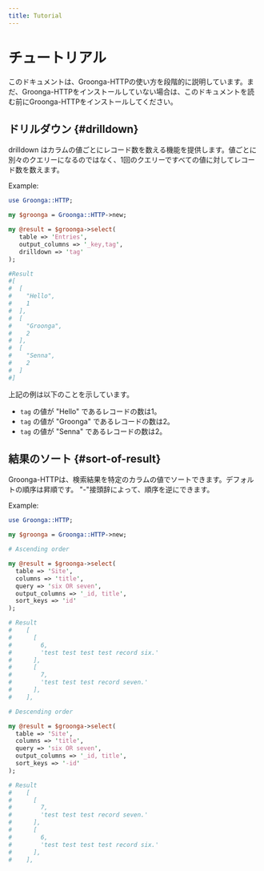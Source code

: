 ```yaml
---
title: Tutorial
---
```


# チュートリアル

このドキュメントは、Groonga-HTTPの使い方を段階的に説明しています。まだ、Groonga-HTTPをインストールしていない場合は、このドキュメントを読む前にGroonga-HTTPをインストールしてください。

## ドリルダウン {#drilldown}

drilldown はカラムの値ごとにレコード数を数える機能を提供します。値ごとに別々のクエリーになるのではなく、1回のクエリーですべての値に対してレコード数を数えます。

Example:

```perl
use Groonga::HTTP;

my $groonga = Groonga::HTTP->new;

my @result = $groonga->select(
   table => 'Entries',
   output_columns => '_key,tag',
   drilldown => 'tag'
);

#Result
#[
#  [
#    "Hello",
#    1
#  ],
#  [
#    "Groonga",
#    2
#  ],
#  [
#    "Senna",
#    2
#  ]
#]
```

上記の例は以下のことを示しています。

  * ``tag`` の値が "Hello" であるレコードの数は1。
  * ``tag`` の値が "Groonga" であるレコードの数は2。
  * ``tag`` の値が "Senna" であるレコードの数は2。

## 結果のソート {#sort-of-result}

Groonga-HTTPは、検索結果を特定のカラムの値でソートできます。デフォルトの順序は昇順です。
"-"接頭辞によって、順序を逆にできます。

Example:

```perl
use Groonga::HTTP;

my $groonga = Groonga::HTTP->new;

# Ascending order

my @result = $groonga->select(
  table => 'Site',
  columns => 'title',
  query => 'six OR seven',
  output_columns => '_id, title',
  sort_keys => 'id'
);

# Result
#    [
#      [
#        6,
#        'test test test test record six.'
#      ],
#      [
#        7,
#        'test test test record seven.'
#      ],
#    ],

# Descending order

my @result = $groonga->select(
  table => 'Site',
  columns => 'title',
  query => 'six OR seven',
  output_columns => '_id, title',
  sort_keys => '-id'
);

# Result
#    [
#      [
#        7,
#        'test test test record seven.'
#      ],
#      [
#        6,
#        'test test test test record six.'
#      ],
#    ],

```

[install]:../install/
